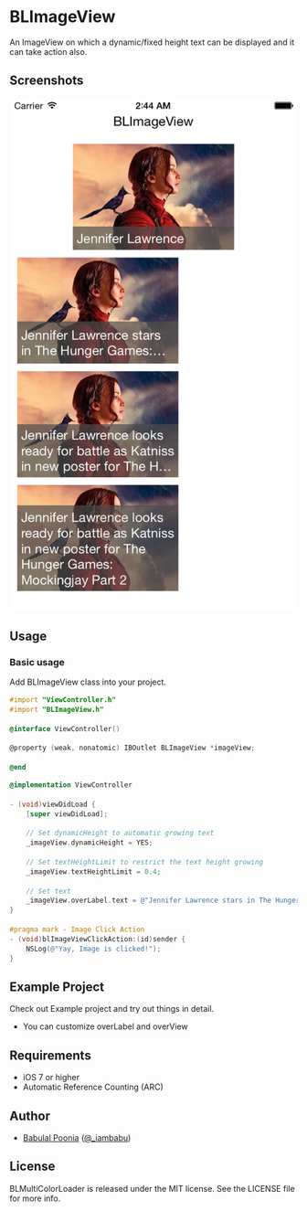 # BLImageView
An ImageView on which a dynamic/fixed height text can be displayed and it can take action also.

## Screenshots

![Example](./Screens/blimageview_screenshot.png "Example View")

## Usage

### Basic usage

Add BLImageView class into your project.

```objective-c
#import "ViewController.h"
#import "BLImageView.h"

@interface ViewController()

@property (weak, nonatomic) IBOutlet BLImageView *imageView;

@end
```

```objective-c
@implementation ViewController

- (void)viewDidLoad {
    [super viewDidLoad];
    
    // Set dynamicHeight to automatic growing text
    _imageView.dynamicHeight = YES;
    
    // Set textHeightLimit to restrict the text height growing
    _imageView.textHeightLimit = 0.4;
    
    // Set text
    _imageView.overLabel.text = @"Jennifer Lawrence stars in The Hunger Games: Mockingjay Part 2";
}

#pragma mark - Image Click Action
- (void)blImageViewClickAction:(id)sender {
    NSLog(@"Yay, Image is clicked!");
}
```

## Example Project
Check out Example project and try out things in detail.
 - You can customize overLabel and overView

## Requirements

- iOS 7 or higher
- Automatic Reference Counting (ARC)

## Author

- [Babulal Poonia](https://github.com/BLPoonia) ([@_iambabu](https://twitter.com/_iambabu))

## License

BLMultiColorLoader is released under the MIT license. See the LICENSE file for more info.
